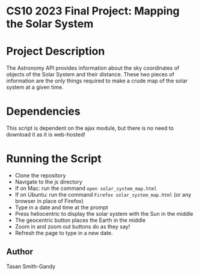 CS10 2023 Final Project: Mapping the Solar System
======
# Project Description
The Astronomy API provides information about the sky coordinates of objects of the Solar System and their distance. These two pieces of information are the only things required to make a crude map of the solar system at a given time.

# Dependencies
This script is dependent on the ajax module, but there is no need to download it as it is web-hosted!

# Running the Script
- Clone the repository
- Navigate to the js directory
- If on Mac: run the command `open solar_system_map.html`
- If on Ubuntu: run the command `Firefox solar_system_map.html` (or any browser in place of Firefox)
- Type in a date and time at the prompt
- Press heliocentric to display the solar system with the Sun in the middle
- The geocentric button places the Earth in the middle
- Zoom in and zoom out buttons do as they say!
- Refresh the page to type in a new date.

## Author
Tasan Smith-Gandy
